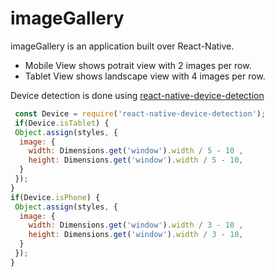 # imageGallery
imageGallery is an application built over React-Native. 
 * Mobile View shows potrait view with 2 images per row.
 * Tablet View shows landscape view with 4 images per row.
 
 Device detection is done using  [react-native-device-detection](https://www.npmjs.com/package/react-native-device-detection)
 
 ```javascript
  const Device = require('react-native-device-detection');
  if(Device.isTablet) {
  Object.assign(styles, {
   image: {
     width: Dimensions.get('window').width / 5 - 10 ,
     height: Dimensions.get('window').width / 5 - 10,
   }
  });
}
if(Device.isPhone) {
  Object.assign(styles, {
   image: {
     width: Dimensions.get('window').width / 3 - 10 ,
     height: Dimensions.get('window').width / 3 - 10,
   }
  });
}
```
